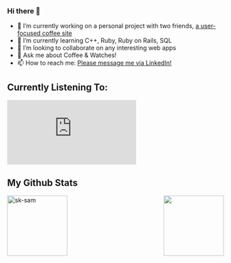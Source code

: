 ### Hi there 👋

- 🔭 I’m currently working on a personal project with two friends, [a user-focused coffee site](https://coffeephile.herokuapp.com/)
- 🌱 I’m currently learning C++, Ruby, Ruby on Rails, SQL
- 👯 I’m looking to collaborate on any interesting web apps
- 💬 Ask me about Coffee & Watches!
- 📫 How to reach me: [Please message me via LinkedIn!](https://www.linkedin.com/in/samuel-horishin-yeo/)

## Currently Listening To: 
[![Spotify](https://novatorem-gr49jdq44.vercel.app/api/spotify.py)](https://open.spotify.com/user/sk-sam)


## My Github Stats

<a href="https://github.com/sk-sam"> 
  <img align="left" src="https://github-readme-stats.vercel.app/api?username=sk-sam&show_icons=true&theme=tokyonight" alt="sk-sam" height="140" />
</a>
<a href="https://github.com/sk-sam">
  <img align="right" src="https://github-readme-stats.vercel.app/api/top-langs/?username=sk-sam&hide=CMAKE,HTML&&theme=tokyonight" height="140" />
</a>


<!---
![My's Github stats](https://github-readme-stats.vercel.app/api?username=sk-sam&show_icons=true&theme=tokyonight)
[![Top Langs](https://github-readme-stats.vercel.app/api/top-langs/?username=sk-sam&theme=tokyonight&hide=HTML)](https://github.com/sk-sam/)
-->
